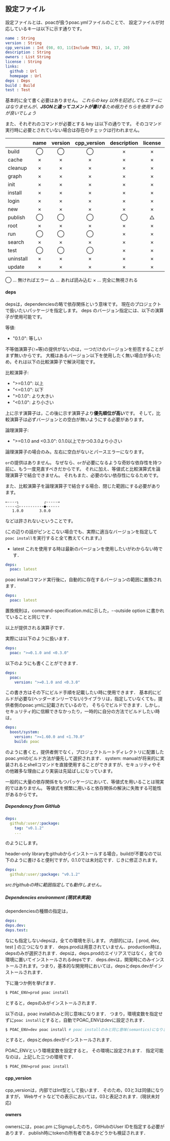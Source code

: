 ## 設定ファイル


設定ファイルとは、poacが扱うpoac.ymlファイルのことで、
設定ファイルが対応しているキーは以下に示す通りです。

```elm
name : String
version : String
cpp_version : Int (98, 03, 11(Include TR1), 14, 17, 20)
description : String
owners : List String
license : String
links:
  github : Url
  homepage : Url
deps : Deps
build : Build
test : Test
```

基本的に全て書く必要はありません。
*これらの key 以外を記述してもエラーにはなりませんが、**JSONと違ってコメントが書ける**ため極力そちらを使用するのが良いでしょう*

また、それぞれのコマンドが必要とする key は以下の通りです。
そのコマンド実行時に必要とされていない場合は存在のチェックは行われません。

|           | name | version | cpp_version | description | license | links | deps | build | test |
|:----------|:----:|:-------:|:-----------:|:-----------:|:-------:|:-----:|:----:|:-----:|:----:|
| build     | ◯    | ◯       | ◯           | ×           | ×       | ×     | ◯    | ◯     | ×    |
| cache     | ×    | ×       | ×           | ×           | ×       | ×     | ×    | ×     | ×    |
| cleanup   | ×    | ×       | ×           | ×           | ×       | ×     | ◯    | ×     | ×    |
| graph     | ×    | ×       | ×           | ×           | ×       | ×     | ◯    | ×     | ×    |
| init      | ×    | ×       | ×           | ×           | ×       | ×     | ×    | ×     | ×    |
| install   | ×    | ×       | ×           | ×           | ×       | ×     | ◯    | ×     | ×    |
| login     | ×    | ×       | ×           | ×           | ×       | ×     | ×    | ×     | ×    |
| new       | ×    | ×       | ×           | ×           | ×       | ×     | ×    | ×     | ×    |
| publish   | ◯    | ◯       | ◯           | ◯           | △       | △     | △    | △     | △    |
| root      | ×    | ×       | ×           | ×           | ×       | ×     | ×    | ×     | ×    |
| run       | ◯    | ◯       | ◯           | ×           | ×       | ×     | ◯    | ◯     | ×    |
| search    | ×    | ×       | ×           | ×           | ×       | ×     | ×    | ×     | ×    |
| test      | ◯    | ◯       | ◯           | ×           | ×       | ×     | ◯    | ◯     | ◯    |
| uninstall | ×    | ×       | ×           | ×           | ×       | ×     | ◯    | ×     | ×    |
| update    | ×    | ×       | ×           | ×           | ×       | ×     | ◯    | ×     | ×    |

◯ ... 無ければエラー
△ ... あれば読み込む
× ... 完全に無視される


#### deps
depsは，dependenciesの略で依存関係という意味です。
現在のプロジェクトで扱いたいパッケージを指定します。
deps のバージョン指定には、以下の演算子が使用可能です。

等値:
* "0.1.0": 等しい

不等価演算子(`!=`等)の提供がないのは，一つだけのバージョンを拒否することがまず無いからです。
大概はあるバージョン以下を使用したく無い場合が多いため，それは以下の比較演算子で解決可能です。

比較演算子:
* ">=0.1.0": 以上
* "<=0.1.0": 以下
* ">0.1.0": より大きい
* "<0.1.0": より小さい

上に示す演算子は，この後に示す演算子より**優先順位が高い**です。
そして，比較演算子は必ずバージョンとの空白が無いようにする必要があります。

論理演算子:
* ">=0.1.0 and <0.3.0": 0.1.0以上でかつ0.3.0より小さい

論理演算子の場合のみ。左右に空白がないとパースエラーになります。

`or`の提供はありません。
なぜなら、`or`が必要になるような奇妙な依存性を持つ前に、もう一度見直すべきだからです。
それに加え、等値式と比較演算式を論理演算子で結合できません。
それもまた、必要のない依存性になるためです。

また、比較演算子を論理演算子で結合する場合、閉じた範囲にする必要があります。
```
←----┐           ┌-----→
-----◯-----------●------
   1.0.0       3.0.0
```
などは許されないということです。

(この辺りの話がピンとこない場合でも、実際に適当なバージョンを指定して`poac install`を実行すると全て教えてくれます。)


* latest
これを使用する時は最新のバージョンを使用したいがわからない時です．
```yaml
deps:
  poac: latest
```
poac installコマンド実行後に，自動的に存在するバージョンの範囲に置換されます．
```yaml
deps:
  poac: latest
```
置換規則は，command-specification.mdに示した，--outside option に書かれていることと同じです．

以上が提供される演算子です．


実際には以下のように扱います．

```yaml
deps:
  poac: ">=0.1.0 and <0.3.0"
```
以下のようにも書くことができます．
```yaml
deps:
  poac:
    version: ">=0.1.0 and <0.3.0"
```
この書き方はその下にビルド手順を記載したい時に使用できます．
基本的にビルドが必要な(ヘッダーオンリーでない)ライブラリは，指定していなくても，提供者側のpoac.ymlに記載されているので，
そちらでビルドできます．しかし，セキュリティ的に信頼できなかったり，一時的に自分の方法でビルドしたい時は，
```yaml
deps:
  boost/system:
    version: ">=1.60.0 and <1.70.0"
    build: poac
```
のように書くと，提供者側でなく，プロジェクトルートディレクトリに配置したpoac.ymlのビルド方法が優先して選択されます．
system: manualが将来的に実装されるとshellコマンドを直接使用することができますが、セキュリティやその他雑多な理由により実装は先延ばしになっています。

一般的に大量の依存関係をもつパッケージにおいて、等値式を用いることは現実的ではありません。
等値式を頻繁に用いると依存関係の解決に失敗する可能性があるからです。


##### Dependency from GitHub
```yaml
deps:
  github/:user/:package:
    tag: "v0.1.2"
    ...
```
のようにします。

header-only libraryをgithubからインストールする場合，buildが不要なので以下のように書けると便利ですが，0.1.0では未対応です．じきに修正されます。
```yaml
deps:
  github/:user/:package: "v0.1.2"
```

*srcがgithubの時に範囲指定しても動作しません。*


##### Dependencies environment (現状未実装)

dependenciesの種類の指定は，
```yaml
deps:
deps.dev:
deps.test:
```
なにも指定しないdepsは，全ての環境を示します。
内部的には，[ prod, dev, test ] の三つになります．
deps.prodは用意されていません．production時は，depsのみが選択されます．depsは，deps.prodのエイリアスではなく，全ての環境に置いてインストールされるdepsです．
deps.devは，開発時にのみインストールされます。つまり，基本的な開発時においては，depsとdeps.devがインストールされます．
<!-- 開発時というのは，そのプロジェクト単体で使用する時で，
そのパッケージが別のパッケージに依存される時には当てはまりません． -->

<!-- 依存パッケージの依存パッケージ等は，depsのみが対応しています．
その理由は，2階以上のパッケージに対して，developやtestは行わないためです． -->

下に幾つか例を挙げます．

```bash
$ POAC_ENV=prod poac install
```
とすると，depsのみがインストールされます．

以下のは，poac installのみと同じ意味になります．
つまり，環境変数を指定せずに`poac install`とすると，自動でPOAC_ENVはdevに設定されます．
```bash
$ POAC_ENV=dev poac install # poac installのみと同じ意味(semantics)になります
```
とすると，depsとdeps.devがインストールされます．

POAC_ENVという環境変数を設定すると，
その環境に設定されます．
指定可能なのは，上記した三つの環境です．

```bash
$ POAC_ENV=prod poac install
```


#### cpp_version
cpp_versionは，内部ではInt型として扱います．
そのため，03と3は同値になりますが，
Webサイトなどでの表示においては，03と表記されます．(現状未対応)

#### owners
ownersには，poac.pm にSignupしたのち，GitHubのUser IDを指定する必要があります．
publish時にtokenの所有者であるかどうかも検証されます．

<!-- TODO: buildや他のKEY -->

<!-- #### See Also
[setting-file.md] -->
